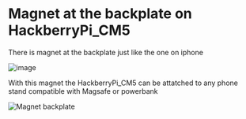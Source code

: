 # Magnet at the backplate on HackberryPi_CM5

There is magnet at the backplate just like the one on iphone

![image](https://github.com/user-attachments/assets/c07c5bb7-2d91-4dc7-a61d-2579ee345388)

With this magnet the HackberryPi_CM5 can be attatched to any phone stand compatible with Magsafe or powerbank

![Magnet backplate](https://github.com/ZitaoTech/HackberryPiCM5/blob/main/Magnet%20backplate/Magnet.gif)

